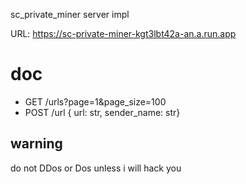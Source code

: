sc_private_miner server impl

URL: https://sc-private-miner-kgt3lbt42a-an.a.run.app

# doc

- GET /urls?page=1&page_size=100
- POST /url { url: str, sender_name: str}

## warning

do not DDos or Dos unless i will hack you
